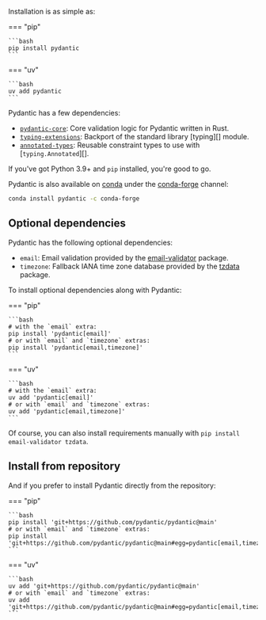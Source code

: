 Installation is as simple as:

=== "pip"

    ```bash
    pip install pydantic
    ```

=== "uv"

    ```bash
    uv add pydantic
    ```

Pydantic has a few dependencies:

* [`pydantic-core`](https://pypi.org/project/pydantic-core/): Core validation logic for Pydantic written in Rust.
* [`typing-extensions`](https://pypi.org/project/typing-extensions/): Backport of the standard library [typing][] module.
* [`annotated-types`](https://pypi.org/project/annotated-types/): Reusable constraint types to use with [`typing.Annotated`][].

If you've got Python 3.9+ and `pip` installed, you're good to go.

Pydantic is also available on [conda](https://www.anaconda.com) under the [conda-forge](https://conda-forge.org)
channel:

```bash
conda install pydantic -c conda-forge
```

## Optional dependencies

Pydantic has the following optional dependencies:

* `email`: Email validation provided by the [email-validator](https://pypi.org/project/email-validator/) package.
* `timezone`: Fallback IANA time zone database provided by the [tzdata](https://pypi.org/project/tzdata/) package.

To install optional dependencies along with Pydantic:

=== "pip"

    ```bash
    # with the `email` extra:
    pip install 'pydantic[email]'
    # or with `email` and `timezone` extras:
    pip install 'pydantic[email,timezone]'
    ```

=== "uv"

    ```bash
    # with the `email` extra:
    uv add 'pydantic[email]'
    # or with `email` and `timezone` extras:
    uv add 'pydantic[email,timezone]'
    ```

Of course, you can also install requirements manually with `pip install email-validator tzdata`.

## Install from repository

And if you prefer to install Pydantic directly from the repository:

=== "pip"

    ```bash
    pip install 'git+https://github.com/pydantic/pydantic@main'
    # or with `email` and `timezone` extras:
    pip install 'git+https://github.com/pydantic/pydantic@main#egg=pydantic[email,timezone]'
    ```

=== "uv"

    ```bash
    uv add 'git+https://github.com/pydantic/pydantic@main'
    # or with `email` and `timezone` extras:
    uv add 'git+https://github.com/pydantic/pydantic@main#egg=pydantic[email,timezone]'
    ```
